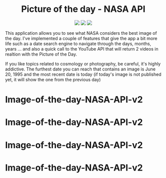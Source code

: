 <div align='center'>

# Picture of the day - NASA API


![](https://img.shields.io/badge/NASA%20API-2.0-blue)  ![](https://img.shields.io/badge/React-18.2.0-brightgreen)  ![](https://img.shields.io/badge/TypeScript-4.5-blue)


</div>

This application allows you to see what NASA considers the best image of the day. I've implemented a couple of features that give the app a bit more life such as a date search engine to navigate through the days, months, years ... and also a quick call to the YouTube API that will return 2 videos in realtion with the Picture of the Day.

If you like topics related to cosmology or photography, be careful, it's highly addictive. The furthest date you can reach that contains an image is June 20, 1995 and the most recent date is today (if today's image is not published yet, it will show the one from the previous day)

<!-- 
[NASA API](#nasa-api)

[YOUTUBE API](#youtube-api)

[COMPONENTS](#components)

## NASA API
## YOUTUBE API
## COMPONENTS -->

<!-- [NASA API](#nasa-api)

[Youtube API](#nasa-api)

### NASA API

### YOUTUBE API
 -->

# Image-of-the-day-NASA-API-v2
# Image-of-the-day-NASA-API-v2
# Image-of-the-day-NASA-API-v2
# Image-of-the-day-NASA-API-v2
